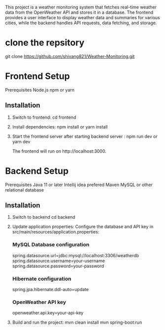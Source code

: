 This project is a weather monitoring system that fetches real-time weather data from the OpenWeather API and stores it in a database.
The frontend provides a user interface to display weather data and summaries for various cities, while the backend handles API requests, data fetching, and storage.

# clone the repsitory
  git clone https://github.com/shivang821/Weather-Monitoring.git
# Frontend Setup
  Prerequisites
  Node.js
  npm or yarn
  
  ## Installation
  1. Switch to frontend:
     cd frontend
  2. Install dependencies:
     npm install
     or
     yarn install
  3. Start the frontend server after starting backend server :
     npm run dev
     or
     yarn dev
     
     The frontend will run on http://localhost:3000.

# Backend Setup
  Prerequisites
  Java 11 or later
  Intellij idea prefered
  Maven
  MySQL or other relational database
  ## Installation
  1. Switch to backend
     cd backend
  2. Update application properties:
     Configure the database and API key in src/main/resources/application.properties:
      ### MySQL Database configuration
      spring.datasource.url=jdbc:mysql://localhost:3306/weatherdb
      spring.datasource.username=your-username
      spring.datasource.password=your-password

      ### Hibernate configuration
      spring.jpa.hibernate.ddl-auto=update

      ### OpenWeather API key
      openweather.api.key=your-api-key
  3. Build and run the project:
     mvn clean install
     mvn spring-boot:run
   
